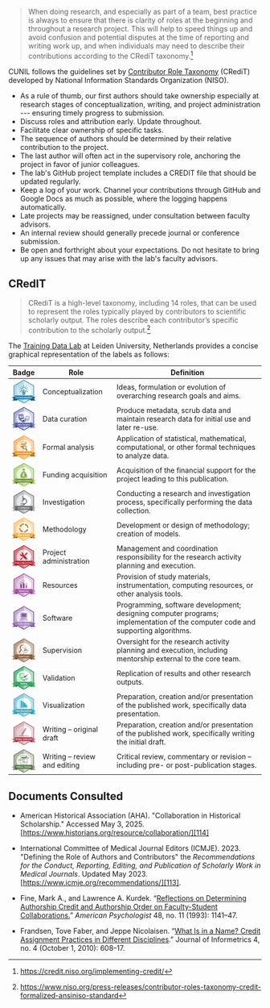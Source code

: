 > When doing research, and especially as part of a team, best practice is always to ensure that
there is clarity of roles at the beginning and throughout a research project. This will help to
speed things up and avoid confusion and potential disputes at the time of reporting and writing
work up, and when individuals may need to describe their contributions according to the CRediT
taxonomy.[^1]

[^1]: https://credit.niso.org/implementing-credit/

CUNIL follows the guidelines set by [Contributor Role Taxonomy][001] (CRediT) developed by
National Information Standards Organization (NISO).

- As a rule of thumb, our first authors should take ownership especially at research stages
of conceptualization, writing, and project administration --- ensuring timely progress to
submission.
- Discuss roles and attribution early. Update throughout.
- Facilitate clear ownership of specific tasks.
- The sequence of authors should be determined by their relative contribution to the
project.
- The last author will often act in the supervisory role, anchoring the project in favor of
junior colleagues.
- The lab's GitHub project template includes a CREDIT file that should be updated regularly.
- Keep a log of your work. Channel your contributions through GitHub and Google Docs as much as
possible, where the logging happens automatically.
- Late projects may be reassigned, under consultation between faculty advisors.
- An internal review should generally precede journal or conference submission.
- Be open and forthright about your expectations. Do not hesitate to bring up any issues that
may arise with the lab's faculty advisors.

[003]: https://web.archive.org/save/https://forrt.org/glossary/english/first_last_author_emphasis_norm/#

## CRedIT

> CRediT is a high-level taxonomy, including 14 roles, that can be used to represent the roles
typically played by contributors to scientific scholarly output. The roles describe each
contributor’s specific contribution to the scholarly output.[^3]

[^3]: https://www.niso.org/press-releases/contributor-roles-taxonomy-credit-formalized-ansiniso-standard

The [Training Data Lab][002] at Leiden University, Netherlands provides a concise graphical
representation of the labels as follows:

| **Badge** | **Role** | **Definition**
|---|---|---|
| [<img src="https://github.com/cu-nil/chnotes/blob/master/images/badges/conceptualization.png" align="center" width="60" />](conceptualization.png) | Conceptualization | Ideas, formulation or evolution of overarching research goals and aims. |
| [<img src="https://github.com/cu-nil/chnotes/blob/master/images/badges/data_curation.png" align="center" width="60" />](data_curation.png) | Data curation | Produce metadata, scrub data and maintain research data for initial use and later re-use. |
| [<img src="https://github.com/cu-nil/chnotes/blob/master/images/badges/formal_analysis.png" align="center" width="60" />](formal_analysis.png) | Formal analysis | Application of statistical, mathematical, computational, or other formal techniques to analyze data. |
| [<img src="https://github.com/cu-nil/chnotes/blob/master/images/badges/funding_acquisition.png" align="center" width="60" />](funding_acquisition.png) | Funding acquisition | Acquisition of the financial support for the project leading to this publication. |
| [<img src="https://github.com/cu-nil/chnotes/blob/master/images/badges/investigation.png" align="center" width="60" />](investigation.png) | Investigation | Conducting a research and investigation process, specifically performing the data collection. |
| [<img src="https://github.com/cu-nil/chnotes/blob/master/images/badges/methodology.png" align="center" width="60" />](methodology.png) | Methodology | Development or design of methodology; creation of models. |
| [<img src="https://github.com/cu-nil/chnotes/blob/master/images/badges/project_administration.png" align="center" width="60" />](project_administration.png) | Project administration | Management and coordination responsibility for the research activity planning and execution. |
| [<img src="https://github.com/cu-nil/chnotes/blob/master/images/badges/resources.png" align="center" width="60" />](resources.png) | Resources | Provision of study materials, instrumentation, computing resources, or other analysis tools. |
| [<img src="https://github.com/cu-nil/chnotes/blob/master/images/badges/computation.png" align="center" width="60" />](computation.png) | Software | Programming, software development; designing computer programs; implementation of the computer code and supporting algorithms. |
| [<img src="https://github.com/cu-nil/chnotes/blob/master/images/badges/supervision.png" align="center" width="60" />](supervision.png) | Supervision | Oversight for the research activity planning and execution, including mentorship external to the core team. |
| [<img src="https://github.com/cu-nil/chnotes/blob/master/images/badges/testing.png" align="center" width="60" />](testing.png) | Validation | Replication of results and other research outputs. |
| [<img src="https://github.com/cu-nil/chnotes/blob/master/images/badges/data_visualization.png" align="center" width="60" />](data_visualization.png) | Visualization | Preparation, creation and/or presentation of the published work, specifically data presentation. |
| [<img src="https://github.com/cu-nil/chnotes/blob/master/images/badges/writing_initial_draft.png" align="center" width="60" />](writing_initial_draft.png) | Writing – original draft | Preparation, creation and/or presentation of the published work, specifically writing the initial draft. |
| [<img src="https://github.com/cu-nil/chnotes/blob/master/images/badges/writing_review.png" align="center" width="60" />](writing_review.png) | Writing – review and editing | Critical review, commentary or revision – including pre- or post-publication stages. |

[001]: https://web.archive.org/web/20250503023409/https://credit.niso.org/
[002]: https://web.archive.org/save/https://training-datalab.com/en/credit/

## Documents Consulted

- American Historical Association (AHA). "Collaboration in Historical Scholarship."
Accessed May 3, 2025. [https://www.historians.org/resource/collaboration/][114]

- International Committee of Medical Journal Editors (ICMJE). 2023. "Defining the
Role of Authors and Contributors" the *Recommendations for the Conduct, Reporting,
Editing, and Publication of Scholarly Work in Medical Journals*. Updated May 2023.
[https://www.icmje.org/recommendations/][113].

- Fine, Mark A., and Lawrence A. Kurdek. “[Reflections on Determining Authorship Credit and
Authorship Order on Faculty-Student Collaborations.][111]” *American Psychologist* 48, no. 11 (1993):
1141–47.

- Frandsen, Tove Faber, and Jeppe Nicolaisen. “[What Is in a Name? Credit Assignment Practices
in Different Disciplines][112].” Journal of Informetrics 4, no. 4 (October 1, 2010): 608–17.

[111]: https://psycnet.apa.org/fulltext/1994-11404-001.html
[112]: https://www-sciencedirect-com.ezproxy.cul.columbia.edu/science/article/pii/S1751157710000647?via%3Dihub
[113]: https://www.icmje.org/recommendations/browse/roles-and-responsibilities/defining-the-role-of-authors-and-contributors.html
[114]: https://www.historians.org/resource/collaboration/
